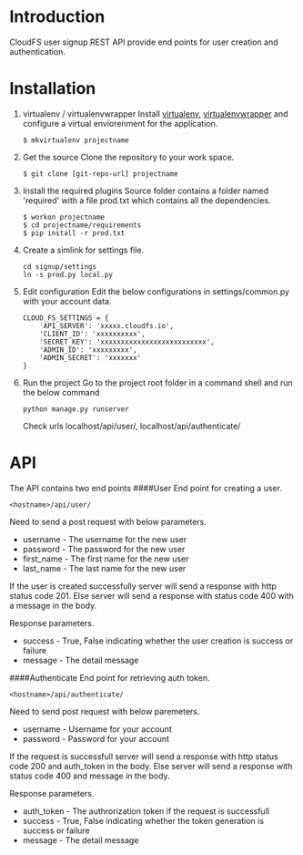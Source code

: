 # Introduction
CloudFS user signup REST API provide end points for user creation and authentication.

# Installation
1. virtualenv / virtualenvwrapper
    Install [virtualenv], [virtualenvwrapper] and configure a virtual enviorenment for the application.

    ```
    $ mkvirtualenv projectname
    ```

2. Get the source
    Clone the repository to your work space.

    ```
    $ git clone [git-repo-url] projectname
    ```

3. Install the required plugins
    Source folder contains a folder named 'required' with a file prod.txt which contains all the dependencies.

    ```
    $ workon projectname
    $ cd projectname/requirements
    $ pip install -r prod.txt
    ```

4. Create a simlink for settings file.

    ```
    cd signup/settings
    ln -s prod.py local.py
    ```

5. Edit configuration
    Edit the below configurations in settings/common.py with your account data.

    ```
    CLOUD_FS_SETTINGS = {
        'API_SERVER': 'xxxxx.cloudfs.io',  
        'CLIENT_ID': 'xxxxxxxxxx',  
        'SECRET_KEY': 'xxxxxxxxxxxxxxxxxxxxxxxxxx',  
        'ADMIN_ID': 'xxxxxxxxx',  
        'ADMIN_SECRET': 'xxxxxxx'  
    }
    ```

6. Run the project
    Go to the project root folder in a command shell and run the below command

    ```
    python manage.py runserver
    ```

    Check urls localhost/api/user/, localhost/api/authenticate/


# API
The API contains two end points
####User
End point for creating a user.

```
<hostname>/api/user/
```

Need to send a post request with below parameters.
* username	- The username for the new user
* password	- The password for the new user
* first_name	- The first name for the new user
* last_name	- The last name for the new user

If the user is created successfully server will send a response with http status code 201. Else server will send a response with status code 400 with a message in the body.

Response parameters.
* success - True, False indicating whether the user creation is success or failure
* message - The detail message 

####Authenticate
End point for retrieving auth token. 
```
<hostname>/api/authenticate/
```

Need to send post request with below paremeters.
* username	- Username for your account
* password	- Password for your account

If the request is successfull server will send a response with http status code 200 and auth_token in the body. Else server will send a response with status code 400 and message in the body.

Response parameters.
* auth_token - The authrorization token if the request is successfull
* success - True, False indicating whether the token generation is success or failure
* message - The detail message 

[virtualenv]:http://virtualenv.readthedocs.org/en/latest/virtualenv.html
[virtualenvwrapper]:http://virtualenvwrapper.readthedocs.org/en/latest/install.html

